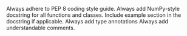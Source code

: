 Always adhere to PEP 8 coding style guide.
Always add NumPy-style docstring for all functions and classes.
Include example section in the docstring if applicable.
Always add type annotations
Always add understandable comments.

